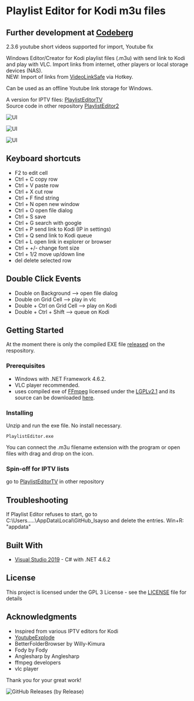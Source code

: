 # Playlist Editor for Kodi m3u files

## Further development at [Codeberg](https://codeberg.org/Isayso)

2.3.6 youtube short videos supported for import, Youtube fix

Windows Editor/Creator for Kodi playlist files (.m3u) with send link to Kodi and play with VLC.
Import links from internet, other players or local storage devices (NAS).   
NEW: Import of links from [VideoLinkSafe](https://github.com/Isayso/VideoLinkSafe) via Hotkey.

Can be used as an offline Youtube link storage for Windows.

A version for IPTV files: [PlaylistEditorTV](https://github.com/Isayso/PlaylistEditorTV)  
Source code in other repository [PlaylistEditor2](https://github.com/Isayso/PlaylistEditor2)
 
 ![UI](Overview2..png)

 

![UI](open.png)



 ![UI](settings_all.png)



## Keyboard shortcuts
- F2 to edit cell
- Ctrl + C copy row
- Ctrl + V paste row
- Ctrl + X cut row
- Ctrl + F find string
- Ctrl + N open new window
- Ctrl + O open file dialog
- Ctrl + S save
- Ctrl + G search with google
- Ctrl + P send link to Kodi (IP in settings)
- Ctrl + Q send link to Kodi queue
- Ctrl + L open link in explorer or browser
- Ctrl + +/- change font size
- Ctrl + 1/2 move up/down line
- del delete selected row

## Double Click Events
- Double on Background --> open file dialog
- Double on Grid Cell --> play in vlc
- Double + Ctrl on Grid Cell --> play on Kodi
- Double + Ctrl + Shift --> queue on Kodi

## Getting Started

At the moment there is only the compiled EXE file [released](https://github.com/Isayso/PlaylistEditor/releases) on the respository. 


### Prerequisites

- Windows with .NET Framework 4.6.2. 
- VLC player recommended.
- uses compiled exe of <a href=http://ffmpeg.org>FFmpeg</a> licensed under the <a href=http://www.gnu.org/licenses/old-licenses/lgpl-2.1.html>LGPLv2.1</a> and its source can be downloaded <a href=https://github.com/FFmpeg/FFmpeg>here</a>.




### Installing

Unzip and run the exe file. No install necessary.


```
PlaylistEditor.exe
```


You can connect the .m3u filename extension with the program or open files with drag and drop on the icon.




### Spin-off for IPTV lists

go to [PlaylistEditorTV](https://github.com/Isayso/PlaylistEditorTV) in other repository

## Troubleshooting

If Playlist Editor refuses to start, go to C:\Users\.....\AppData\Local\GitHub_Isayso and delete the entries. 
Win+R: "appdata"

## Built With

* [Visual Studio 2019](https://visualstudio.microsoft.com/) - C# with .NET 4.6.2


## License

This project is licensed under the GPL 3 License - see the [LICENSE](LICENSE) file for details

## Acknowledgments

* Inspired from various IPTV editors for Kodi
* [YoutubeExplode](https://github.com/Tyrrrz) 
* BetterFolderBrowser by Willy-Kimura 
* Fody by Fody
* Anglesharp by Anglesharp
* ffmpeg developers
* vlc player

Thank you for your great work!


![GitHub Releases (by Release)](https://img.shields.io/github/downloads/Isayso/PlaylistEditor/total)

